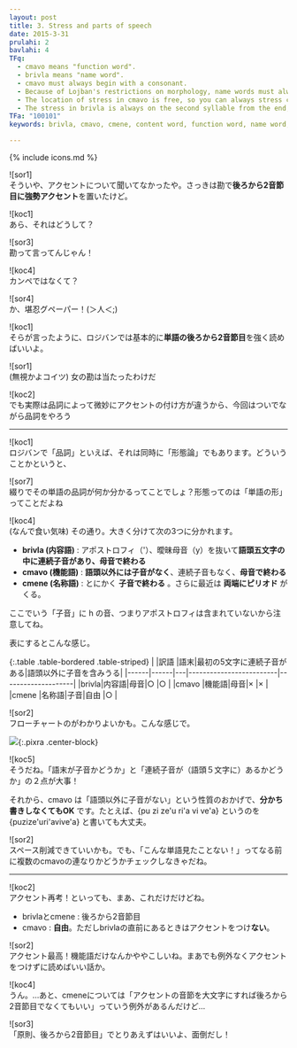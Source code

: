 ```yaml
---
layout: post
title: 3. Stress and parts of speech
date: 2015-3-31
prulahi: 2
bavlahi: 4
TFq:
  - cmavo means "function word".
  - brivla means "name word".
  - cmavo must always begin with a consonant.
  - Because of Lojban's restrictions on morphology, name words must always end in a consonant.
  - The location of stress in cmavo is free, so you can always stress cmavo whichever way you want. 
  - The stress in brivla is always on the second syllable from the end, skipping {y} vowels.
TFa: "100101"
keywords: brivla, cmavo, cmene, content word, function word, name word, 強勢アクセント, 後ろから2音節目

---
```

{% include icons.md %}

![sor1]  
そういや、アクセントについて聞いてなかったや。さっきは勘で**後ろから2音節目に強勢アクセント**を置いたけど。

![koc1]  
あら、それはどうして？

![sor3]  
勘って言ってんじゃん！

![koc4]  
カンペではなくて？

![sor4]  
か、堪忍グペーパー！(＞人＜;)

![koc1]  
そらが言ったように、ロジバンでは基本的に**単語の後ろから2音節目**を強く読めばいいよ。

![sor1]  
(無視かよコイツ) 女の勘は当たったわけだ

![koc2]  
でも実際は品詞によって微妙にアクセントの付け方が違うから、今回はついでながら品詞をやろう

-----

![koc1]  
ロジバンで「品詞」といえば、それは同時に「形態論」でもあります。どういうことかというと、

![sor7]  
綴りでその単語の品詞が何か分かるってことでしょ？形態ってのは「単語の形」ってことだよね

![koc4]  
(なんで食い気味) その通り。大きく分けて次の3つに分かれます。

- **brivla (内容語)** : アポストロフィ（'）、曖昧母音（y）を抜いて**語頭五文字の中に連続子音があり、母音で終わる**
- **cmavo (機能語)** : **語頭以外には子音がなく**、連続子音もなく、**母音で終わる**
- **cmene (名称語)** : とにかく **子音で終わる** 。さらに最近は **両端にピリオド** がくる。

ここでいう「子音」に h の音、つまりアポストロフィは含まれていないから注意してね。

表にするとこんな感じ。

{:.table .table-bordered .table-striped}
|      |訳語  |語末|最初の5文字に連続子音がある|語頭以外に子音を含みうる|
|------|------|---|-------------------------|--------------------|
|brivla|内容語|母音|○                        |○                   |
|cmavo |機能語|母音|×                        |×                   |
|cmene |名称語|子音|自由                     |○                   |


![sor2]  
フローチャートのがわかりよいかも。こんな感じで。

![]({{site.baseurl}}/assets/pixra/nunctu/3/valsi_klesi.png){:.pixra .center-block}

![koc5]  
そうだね。「語末が子音かどうか」と「連続子音が（語頭５文字に）あるかどうか」の２点が大事！

それから、cmavo は「語頭以外に子音がない」という性質のおかげで、**分かち書きしなくてもOK** です。たとえば、{pu zi ze'u ri'a vi ve'a} というのを {puzize'uri'avive'a} と書いても大丈夫。

![sor2]  
スペース削減できていいかも。でも、「こんな単語見たことない！」ってなる前に複数のcmavoの連なりかどうかチェックしなきゃだね。

------

![koc2]  
アクセント再考！といっても、まあ、これだけだけどね。

- brivlaとcmene : 後ろから2音節目
- cmavo : **自由**。ただしbrivlaの直前にあるときはアクセントをつけ**ない**。

![sor2]  
アクセント最高！機能語だけなんかややこしいね。まあでも例外なくアクセントをつけずに読めばいい話か。

![koc4]  
うん。…あと、cmeneについては「アクセントの音節を大文字にすれば後ろから2音節目でなくてもいい」っていう例外があるんだけど…

![sor3]  
「原則、後ろから2音節目」でとりあえずはいいよ、面倒だし！
